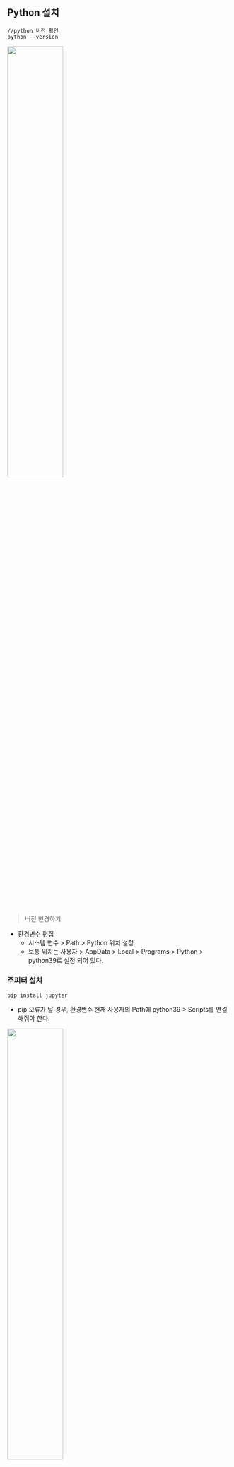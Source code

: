 ## Python 설치

```
//python 버전 확인
python --version
```
<img src="https://user-images.githubusercontent.com/60870438/172067184-1c439563-2d37-4c11-97f6-5f9915f0b49f.png" width=50%>

> 버전 변경하기
- 환경변수 편집
  - 시스템 변수 > Path > Python 위치 설정
  - 보통 위치는 사용자 > AppData > Local > Programs > Python > python39로 설정 되어 있다.

### 주피터 설치

```
pip install jupyter
```

- pip 오류가 날 경우, 환경변수 현재 사용자의 Path에 python39 > Scripts를 연결해줘야 한다.

<img src="https://user-images.githubusercontent.com/60870438/172067404-cfe3d7a1-270b-4520-a023-37efaa6b6c10.png" width=50%>

<img src="https://user-images.githubusercontent.com/60870438/172067373-b3ad34a0-edef-486c-ba78-bbbff150b0d6.png" width=50%>

그런데 이렇게 오류날 때가 있다.

```
-m pip install --upgrade pip
```
💖 완료!

## Anaconda 설치

- 앞서 적은 방법으로 해보려 했으나 anaconda를 사용해 본 적이 있어서 그냥 pytho 삭제하고 다시 했다.
- 설치시 아래 recommand만 체크 후 진행

